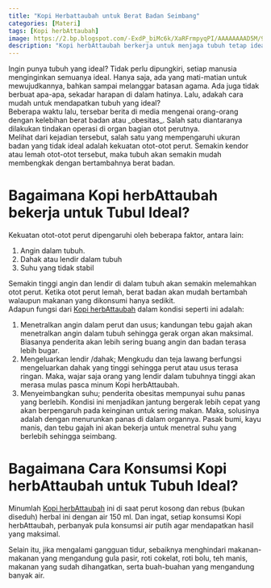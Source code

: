 ```yaml
---
title: "Kopi Herbattaubah untuk Berat Badan Seimbang"
categories: [Materi]
tags: [Kopi herbAttaubah]
image: https://2.bp.blogspot.com/-ExdP_biMc6k/XaRFrmpyqPI/AAAAAAAAD5M/9_F-Q-_Czaony3xiy8ab04Lhmd4D9VlUACKgBGAsYHg/s1600/201910-mho-kopi-herbattaubah-berat-badan.png
description: "Kopi herbAttaubah berkerja untuk menjaga tubuh tetap ideal"
---
```


<div class="paraph">Ingin punya tubuh yang ideal? Tidak perlu dipungkiri, setiap manusia menginginkan semuanya ideal. Hanya saja, ada yang mati-matian untuk mewujudkannya, bahkan sampai melanggar batasan agama. Ada juga tidak berbuat apa-apa, sekadar harapan di dalam hatinya. Lalu, adakah cara mudah untuk mendapatkan tubuh yang ideal?</div>

<div class="paraph">Beberapa waktu lalu, tersebar berita di media mengenai orang-orang dengan kelebihan berat badan atau _obesitas_. Salah satu diantaranya dilakukan tindakan operasi di organ bagian otot perutnya.</div>

<div class="paraph">Melihat dari kejadian tersebut, salah satu yang mempengaruhi ukuran badan yang tidak ideal adalah kekuatan otot-otot perut. Semakin kendor atau lemah otot-otot tersebut, maka tubuh akan semakin mudah membengkak dengan bertambahnya berat badan.</div>

<h1>Bagaimana Kopi herbAttaubah bekerja untuk Tubul Ideal?</h1>

<div class="paraph">Kekuatan otot-otot perut dipengaruhi oleh beberapa faktor, antara lain:</div>

<ol><li>Angin dalam tubuh.</li>
<li>Dahak atau lendir dalam tubuh</li>
<li>Suhu yang tidak stabil</li></ol>

<div class="paraph">Semakin tinggi angin dan lendir di dalam tubuh akan semakin melemahkan otot perut. Ketika otot perut lemah, berat badan akan mudah bertambah walaupun makanan yang dikonsumi hanya sedikit.</div>

<div class="paraph">Adapun fungsi dari <a class="mhoapp red" href="/posts/kopi-herbattaubah-mav" title="Kopi herbAttaubah">Kopi herbAttaubah</a> dalam kondisi seperti ini adalah:</div>

<ol><li>Menetralkan angin dalam perut dan usus; kandungan tebu gajah akan menetralkan angin dalam tubuh sehingga gerak organ akan maksimal. Biasanya penderita akan lebih sering buang angin dan badan terasa lebih bugar.</li>
<li>Mengeluarkan lendir /dahak; Mengkudu dan teja lawang berfungsi mengeluarkan dahak yang tinggi sehingga perut atau usus terasa ringan. Maka, wajar saja orang yang lendir dalam tubuhnya tinggi akan merasa mulas pasca minum Kopi herbAttaubah.</li>
<li>Menyeimbangkan suhu; penderita obesitas mempunyai suhu panas yang berlebih. Kondisi ini menjadikan jantung bergerak lebih cepat yang akan berpengaruh pada keinginan untuk sering makan. Maka, solusinya adalah dengan menurunkan panas di dalam organnya. Pasak bumi, kayu manis, dan tebu gajah ini akan bekerja untuk menetral suhu yang berlebih sehingga seimbang.</li></ol>

<h1>Bagaimana Cara Konsumsi Kopi herbAttaubah untuk Tubuh Ideal?</h1>

Minumlah <a class="mhoapp red" href="/posts/kopi-herbattaubah-mav" title="Kopi herbAttaubah">Kopi herbAttaubah</a> ini di saat perut kosong dan rebus (bukan diseduh) herbal ini dengan air 150 ml. Dan ingat, setiap konsumsi Kopi herbAttaubah, perbanyak pula konsumsi air putih agar mendapatkan hasil yang maksimal.</div>

<div class="paraph">Selain itu, jika mengalami gangguan tidur, sebaiknya menghindari makanan-makanan yang mengandung gula pasir, roti cokelat, roti bolu, teh manis, makanan yang sudah dihangatkan, serta buah-buahan yang mengandung banyak air.</div>